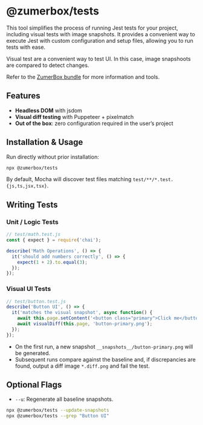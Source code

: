 # @zumerbox/tests

This tool simplifies the process of running Jest tests for your project, including visual tests with image snapshots. It provides a convenient way to execute Jest with custom configuration and setup files, allowing you to run tests with ease.

Visual test are a convenient way to test UI. In this case, image snapshoots are compared to detect changes.

Refer to the [ZumerBox bundle](https://github.com/zumerlab/zumerbox) for more information and tools.

## Features

- **Headless DOM** with jsdom
- **Visual diff testing** with Puppeteer + pixelmatch
- **Out of the box**: zero configuration required in the user’s project

## Installation & Usage

Run directly without prior installation:

```bash
npx @zumerbox/tests
```

By default, Mocha will discover test files matching `test/**/*.test.{js,ts,jsx,tsx}`.

## Writing Tests

### Unit / Logic Tests

```js
// test/math.test.js
const { expect } = require('chai');

describe('Math Operations', () => {
  it('should add numbers correctly', () => {
    expect(1 + 2).to.equal(3);
  });
});
```

### Visual UI Tests

```js
// test/button.test.js
describe('Button UI', () => {
  it('matches the visual snapshot', async function() {
    await this.page.setContent('<button class="primary">Click me</button>');
    await visualDiff(this.page, 'button-primary.png');
  });
});
```

- On the first run, a new snapshot `__snapshots__/button-primary.png` will be generated.
- Subsequent runs compare against the baseline and, if discrepancies are found, output a diff image `*.diff.png` and fail the test.

## Optional Flags

- `--u`: Regenerate all baseline snapshots.


```bash
npx @zumerbox/tests --update-snapshots
npx @zumerbox/tests --grep "Button UI"
```
